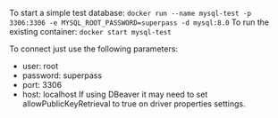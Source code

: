 To start a simple test database: `docker run --name mysql-test -p 3306:3306 -e MYSQL_ROOT_PASSWORD=superpass -d mysql:8.0`
To run the existing container: `docker start mysql-test`

To connect just use the following parameters:
- user: root
- password: superpass
- port: 3306
- host: localhost
If using DBeaver it may need to set allowPublicKeyRetrieval to true on driver properties settings.
